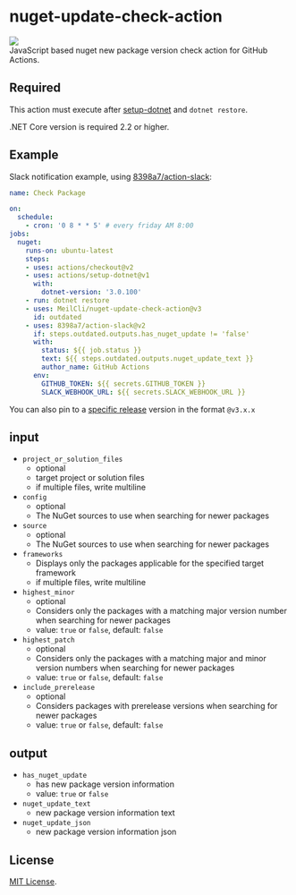 # nuget-update-check-action
![](https://github.com/MeilCli/nuget-update-check-action/workflows/CI/badge.svg)  
JavaScript based nuget new package version check action for GitHub Actions.

## Required
This action must execute after [setup-dotnet](https://github.com/actions/setup-dotnet) and `dotnet restore`.

.NET Core version is required 2.2 or higher.

## Example
Slack notification example, using [8398a7/action-slack](https://github.com/8398a7/action-slack):

```yaml
name: Check Package

on: 
  schedule:
    - cron: '0 8 * * 5' # every friday AM 8:00
jobs:
  nuget:
    runs-on: ubuntu-latest
    steps:
    - uses: actions/checkout@v2
    - uses: actions/setup-dotnet@v1
      with:
        dotnet-version: '3.0.100'
    - run: dotnet restore
    - uses: MeilCli/nuget-update-check-action@v3
      id: outdated
    - uses: 8398a7/action-slack@v2
      if: steps.outdated.outputs.has_nuget_update != 'false'
      with:
        status: ${{ job.status }}
        text: ${{ steps.outdated.outputs.nuget_update_text }}
        author_name: GitHub Actions
      env:
        GITHUB_TOKEN: ${{ secrets.GITHUB_TOKEN }}
        SLACK_WEBHOOK_URL: ${{ secrets.SLACK_WEBHOOK_URL }}
```
You can also pin to a [specific release](https://github.com/MeilCli/nuget-update-check-action/releases) version in the format `@v3.x.x`

## input
- `project_or_solution_files`
  - optional
  - target project or solution files
  - if multiple files, write multiline
- `config`
  - optional
  - The NuGet sources to use when searching for newer packages
- `source`
  - optional
  - The NuGet sources to use when searching for newer packages
- `frameworks`
  - Displays only the packages applicable for the specified target framework
  - if multiple files, write multiline
- `highest_minor`
  - optional
  - Considers only the packages with a matching major version number when searching for newer packages
  - value: `true` or `false`, default: `false`
- `highest_patch`
  - optional
  - Considers only the packages with a matching major and minor version numbers when searching for newer packages
  - value: `true` or `false`, default: `false`
- `include_prerelease`
  - optional
  - Considers packages with prerelease versions when searching for newer packages
  - value: `true` or `false`, default: `false`

## output
- `has_nuget_update`
  - has new package version information
  - value: `true` or `false`
- `nuget_update_text`
  - new package version information text
- `nuget_update_json`
  - new package version information json

## License
[MIT License](LICENSE).
